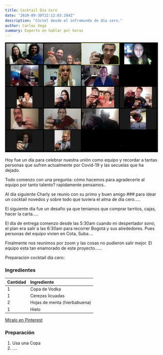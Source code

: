 ```yaml
---
title: Cocktail Día Cero
date: "2020-09-30T22:12:03.284Z"
description: "Cóctel desde el inframundo de día cero."
author: Carlos Vega
summary: Experto en hablar por horas
---
```


![Cocktail Día Cero](./cocktail.jpg)

Hoy fue un día para celebrar nuestra unión como equipo y recordar a tantas personas que sufren actualmente por Covid-19 y las secuelas que ha dejado.

Todo comenzo con una pregunta: cómo hacemos para agradecerle al equipo por tanto talento? rapidamente pensamos.. 

Al día siguiente Charly se reunio con su primo y buen amigo ### para idear un cocktail novedos y sobre todo que tuviera el alma de día cero.....

El siguiente día fue un desafio ya que teniamos que comprar tarritos, cajas, hacer la carta.....

El día de entrega comenzo desde las 5:30am cuando mi despertador sono, el plan era salir a las 6:30am para recorrer Bogotá y sus alrededores. Pues personas del equipo vivien en Cota, Suba....

Finalmente nos reunimos por zoom y las cosas no pudieron salir mejor. El equipo esta tan enamorado de este proyecto......

Preparación cocktail día cero:



### Ingredientes

| Cantidad | Ingrediente                            |
| :----- | :--------------------------------------- |
| 1      | Copa de Vodka                            |
| 1      | Cerezas licuadas                         |
| 2      | Hojas de menta (hierbabuena)             |
| 1      | Hielo                                    |

[Miralo en Pinterest](https://dfsd.com)



### Preparación

1. Usa una Copa
2. ....
